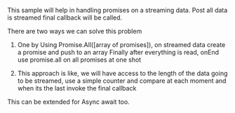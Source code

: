 This sample will help in handling promises on a streaming data. Post all data is streamed final callback will be called.

There are two ways we can solve this problem

1) One by Using Promise.All([array of promises]), on streamed data create a promise and push to an array
   Finally after everything is read, onEnd use promise.all on all promises at one shot
   
2) This approach is like, we will have access to the length of the data going to be streamed, use a simple counter and compare
   at each moment and when its the last invoke the final callback
   
This can be extended for Async await too.
